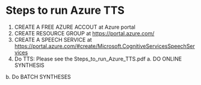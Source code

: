# Steps to run Azure TTS
1)	CREATE A FREE AZURE ACCOUT at Azure portal
2)	CREATE RESOURCE GROUP at  https://portal.azure.com/
3)	CREATE A SPEECH SERVICE at https://portal.azure.com/#create/Microsoft.CognitiveServicesSpeechServices
4)	Do TTS: Please see the Steps_to_run_Azure_TTS.pdf
a.	DO ONLINE SYNTHESIS

b.	Do BATCH SYNTHESES

  	
